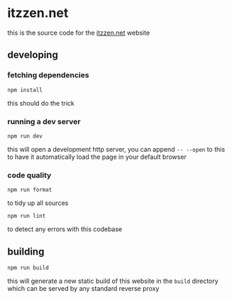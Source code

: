 # itzzen.net

this is the source code for the [itzzen.net](https://itzzen.net) website

## developing

### fetching dependencies

```
npm install
```

this should do the trick

### running a dev server

```
npm run dev
```

this will open a development http server, you can append `-- --open` to this to have it automatically load the page in your default browser

### code quality

```
npm run format
```

to tidy up all sources

```
npm run lint
```

to detect any errors with this codebase

## building

```
npm run build
```

this will generate a new static build of this website in the `build` directory which can be served by any standard reverse proxy
